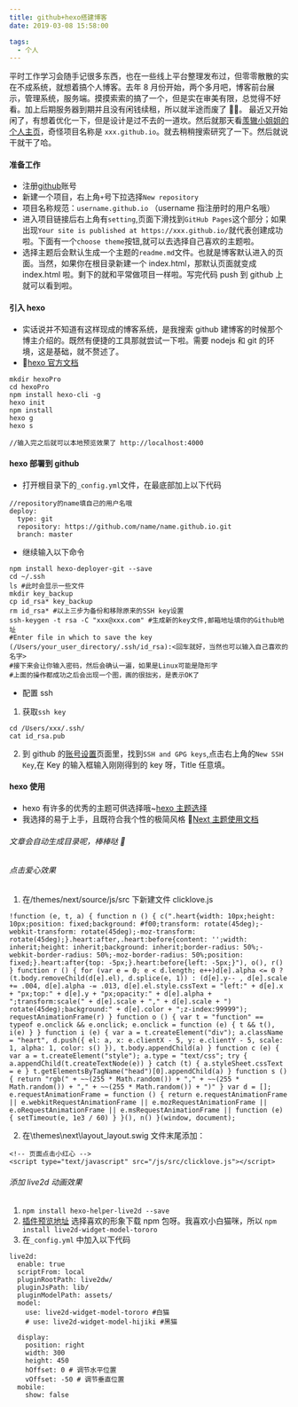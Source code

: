 ```yaml
---
title: github+hexo搭建博客
date: 2019-03-08 15:58:00

tags:
  - 个人
---
```


平时工作学习会随手记很多东西，也在一些线上平台整理发布过，但零零散散的实在不成系统，就想着搞个人博客。去年 8 月份开始，两个多月吧，博客前台展示，管理系统，服务端。摸摸索索的搞了一个，但是实在审美有限，总觉得不好看。加上后期服务器到期并且没有闲钱续租，所以就半途而废了 🤷‍♀。
最近又开始闲了，有想着优化一下，但是设计是过不去的一道坎。然后就那天看[羡辙小姐姐的个人主页](http://zhangwenli.com/)，奇怪项目名称是 `xxx.github.io`。就去稍稍搜索研究了一下。然后就说干就干了哈。

<!--more-->

#### 准备工作

- 注册[github](https://github.com)账号
- 新建一个项目，右上角`+`号下拉选择`New repository`
- 项目名称规范：`username.github.io` （username 指注册时的用户名哦）
- 进入项目链接后右上角有`setting`,页面下滑找到`GitHub Pages`这个部分；如果出现`Your site is published at https://xxx.github.io/`就代表创建成功啦。下面有一个`choose theme`按钮,就可以去选择自己喜欢的主题啦。
- 选择主题后会默认生成一个主题的`readme.md`文件。也就是博客默认进入的页面。当然，如果你在根目录新建一个 index.html，那默认页面就变成 index.html 啦。剩下的就和平常做项目一样啦。写完代码 push 到 github 上就可以看到啦。

#### 引入 hexo

- 实话说并不知道有这样现成的博客系统，是我搜索 github 建博客的时候那个博主介绍的。既然有便捷的工具那就尝试一下啦。需要 nodejs 和 git 的环境，这是基础，就不赘述了。
- 💟[hexo 官方文档](https://hexo.io/zh-cn/docs/)

```
mkdir hexoPro
cd hexoPro
npm install hexo-cli -g
hexo init
npm install
hexo g
hexo s

//输入完之后就可以本地预览效果了 http://localhost:4000
```

#### hexo 部署到 github

- 打开根目录下的`_config.yml`文件，在最底部加上以下代码

```
//repository的name填自己的用户名哦
deploy:
  type: git
  repository: https://github.com/name/name.github.io.git
  branch: master
```

- 继续输入以下命令

```
npm install hexo-deployer-git --save
cd ~/.ssh
ls #此时会显示一些文件
mkdir key_backup
cp id_rsa* key_backup
rm id_rsa* #以上三步为备份和移除原来的SSH key设置
ssh-keygen -t rsa -C "xxx@xxx.com" #生成新的key文件,邮箱地址填你的Github地址
#Enter file in which to save the key (/Users/your_user_directory/.ssh/id_rsa):<回车就好，当然也可以输入自己喜欢的名字>
#接下来会让你输入密码，然后会确认一遍，如果是Linux可能是隐形字
#上面的操作都成功之后会出现一个图，画的很拙劣，是表示OK了
```

- 配置 ssh

1. 获取`ssh key`

```
cd /Users/xxx/.ssh/
cat id_rsa.pub
```

2. 到 github 的[账号设置](https://github.com/settings/keys)页面里，找到`SSH and GPG keys`,点击右上角的`New SSH Key`,在 Key 的输入框输入刚刚得到的 key 呀，Title 任意填。

#### hexo 使用

- hexo 有许多的优秀的主题可供选择哦~[hexo 主题选择](https://hexo.io/themes/)
- 我选择的易于上手，且既符合我个性的极简风格 😬[Next 主题使用文档](http://theme-next.iissnan.com/getting-started.html)

###### 文章会自动生成目录呢，棒棒哒 💯

###### 点击爱心效果

1. 在/themes/next/source/js/src 下新建文件 clicklove.js

```
!function (e, t, a) { function n () { c(".heart{width: 10px;height: 10px;position: fixed;background: #f00;transform: rotate(45deg);-webkit-transform: rotate(45deg);-moz-transform: rotate(45deg);}.heart:after,.heart:before{content: '';width: inherit;height: inherit;background: inherit;border-radius: 50%;-webkit-border-radius: 50%;-moz-border-radius: 50%;position: fixed;}.heart:after{top: -5px;}.heart:before{left: -5px;}"), o(), r() } function r () { for (var e = 0; e < d.length; e++)d[e].alpha <= 0 ? (t.body.removeChild(d[e].el), d.splice(e, 1)) : (d[e].y-- , d[e].scale += .004, d[e].alpha -= .013, d[e].el.style.cssText = "left:" + d[e].x + "px;top:" + d[e].y + "px;opacity:" + d[e].alpha + ";transform:scale(" + d[e].scale + "," + d[e].scale + ") rotate(45deg);background:" + d[e].color + ";z-index:99999"); requestAnimationFrame(r) } function o () { var t = "function" == typeof e.onclick && e.onclick; e.onclick = function (e) { t && t(), i(e) } } function i (e) { var a = t.createElement("div"); a.className = "heart", d.push({ el: a, x: e.clientX - 5, y: e.clientY - 5, scale: 1, alpha: 1, color: s() }), t.body.appendChild(a) } function c (e) { var a = t.createElement("style"); a.type = "text/css"; try { a.appendChild(t.createTextNode(e)) } catch (t) { a.styleSheet.cssText = e } t.getElementsByTagName("head")[0].appendChild(a) } function s () { return "rgb(" + ~~(255 * Math.random()) + "," + ~~(255 * Math.random()) + "," + ~~(255 * Math.random()) + ")" } var d = []; e.requestAnimationFrame = function () { return e.requestAnimationFrame || e.webkitRequestAnimationFrame || e.mozRequestAnimationFrame || e.oRequestAnimationFrame || e.msRequestAnimationFrame || function (e) { setTimeout(e, 1e3 / 60) } }(), n() }(window, document);
```

2. 在\themes\next\layout_layout.swig 文件末尾添加：

```
<!-- 页面点击小红心 -->
<script type="text/javascript" src="/js/src/clicklove.js"></script>
```

###### 添加 live2d 动画效果

1. `npm install hexo-helper-live2d --save`
2. [插件预览地址](https://huaji8.top/post/live2d-plugin-2.0/) 选择喜欢的形象下载 npm 包呀。我喜欢小白猫咪，所以 `npm install live2d-widget-model-tororo`
3. 在`_config.yml` 中加入以下代码

```
live2d:
  enable: true
  scriptFrom: local
  pluginRootPath: live2dw/
  pluginJsPath: lib/
  pluginModelPath: assets/
  model:
    use: live2d-widget-model-tororo #白猫
    # use: live2d-widget-model-hijiki #黑猫

  display:
    position: right
    width: 300
    height: 450
    hOffset: 0 # 调节水平位置
    vOffset: -50 # 调节垂直位置
  mobile:
    show: false
```
